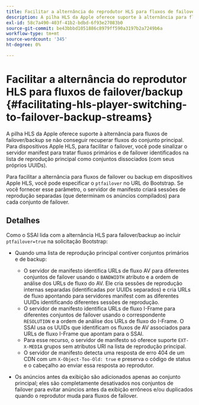 ```yaml
---
title: Facilitar a alternância do reprodutor HLS para fluxos de failover/backup
description: A pilha HLS da Apple oferece suporte à alternância para fluxos de failover/backup se não conseguir recuperar fluxos do conjunto principal. Para dispositivos Apple HLS, para facilitar o failover, você pode sinalizar o servidor manifest para tratar fluxos primários e de failover identificados na lista de reprodução principal como conjuntos dissociados (com seus próprios UUIDs).
exl-id: 58c7a490-403f-41b2-bdbd-6f93e27083b0
source-git-commit: be43bbbd1051886c8979ff590a3197b2a7249b6a
workflow-type: tm+mt
source-wordcount: '345'
ht-degree: 0%

---
```


# Facilitar a alternância do reprodutor HLS para fluxos de failover/backup {#facilitating-hls-player-switching-to-failover-backup-streams}

A pilha HLS da Apple oferece suporte à alternância para fluxos de failover/backup se não conseguir recuperar fluxos do conjunto principal. Para dispositivos Apple HLS, para facilitar o failover, você pode sinalizar o servidor manifest para tratar fluxos primários e de failover identificados na lista de reprodução principal como conjuntos dissociados (com seus próprios UUIDs).

Para facilitar a alternância para fluxos de failover ou backup em dispositivos Apple HLS, você pode especificar o `ptfailover` no URL do Bootstrap. Se você fornecer esse parâmetro, o servidor de manifesto criará sessões de reprodução separadas (que determinam os anúncios compilados) para cada conjunto de failover.

## Detalhes

Como o SSAI lida com a alternância HLS para failover/backup ao incluir `ptfailover=true` na solicitação Bootstrap:

* Quando uma lista de reprodução principal contiver conjuntos primários e de backup:

   * O servidor de manifesto identifica URLs de fluxo AV para diferentes conjuntos de failover usando o `BANDWIDTH` atributo e a ordem de análise dos URLs de fluxo do AV. Ele cria sessões de reprodução internas separadas (identificadas por UUIDs separados) e cria URLs de fluxo apontando para servidores manifest com as diferentes UUIDs identificando diferentes sessões de reprodução.
   * O servidor de manifesto identifica URLs de fluxo I-Frame para diferentes conjuntos de failover usando o correspondente `RESOLUTION` e a ordem de análise dos URLs de fluxo do I-Frame. O SSAI usa os UUIDs que identificam os fluxos de AV associados para URLs de fluxo I-Frame que apontam para o SSAI.
   * Para esse recurso, o servidor de manifesto só oferece suporte `EXT-X-MEDIA` grupos sem atributos URI na lista de reprodução principal.
   * O servidor de manifesto detecta uma resposta de erro 404 de um CDN com um `X-Object-Too-Old: true` e preserva o código de status e o cabeçalho ao enviar essa resposta ao reprodutor.

* Os anúncios antes da exibição são adicionados apenas ao conjunto principal; eles são completamente desativados nos conjuntos de failover para evitar anúncios antes da exibição errôneos e/ou duplicados quando o reprodutor muda para fluxos de failover.
